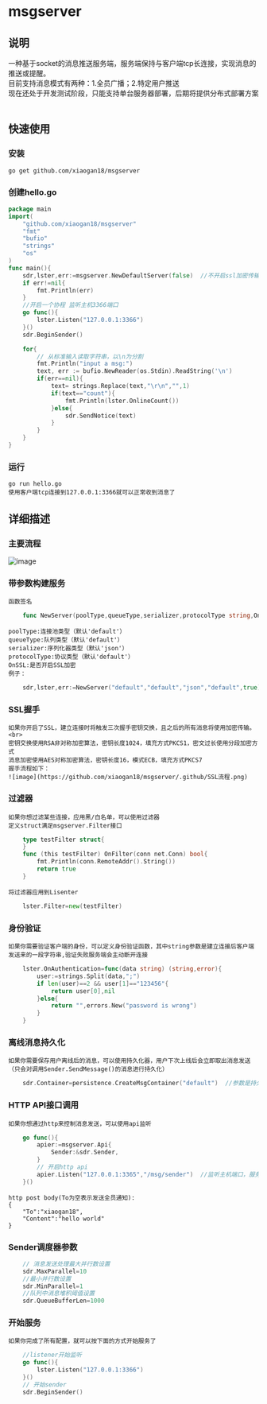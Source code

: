 # msgserver
## 说明
一种基于socket的消息推送服务端，服务端保持与客户端tcp长连接，实现消息的推送或提醒。<br>
目前支持消息模式有两种：1.全员广播；2.特定用户推送<br>
现在还处于开发测试阶段，只能支持单台服务器部署，后期将提供分布式部署方案<br>
<br>
## 快速使用
### 安装
	go get github.com/xiaogan18/msgserver
### 创建hello.go
```go
package main
import(
	"github.com/xiaogan18/msgserver"
	"fmt"
	"bufio"
	"strings"
	"os"
)
func main(){
	sdr,lster,err:=msgserver.NewDefaultServer(false)  //不开启ssl加密传输
	if err!=nil{
		fmt.Println(err)
	}
	//开启一个协程 监听主机3366端口
	go func(){
		lster.Listen("127.0.0.1:3366")
	}()
	sdr.BeginSender()

	for{
		// 从标准输入读取字符串，以\n为分割
		fmt.Println("input a msg:")
		text, err := bufio.NewReader(os.Stdin).ReadString('\n')
		if(err==nil){
			text= strings.Replace(text,"\r\n","",1)
			if(text=="count"){
				fmt.Println(lster.OnlineCount())
			}else{
				sdr.SendNotice(text)
			}
		}
	}
}
```
### 运行
	go run hello.go
	使用客户端tcp连接到127.0.0.1:3366就可以正常收到消息了
## 详细描述
### 主要流程
![image](https://github.com/xiaogan18/msgserver/.github/主流程图.png)
### 带参数构建服务
	函数签名
```go
	func NewServer(poolType,queueType,serializer,protocolType string,OnSSL bool) (sder *SenderScheduler,lster *Listener,err error)
```
	poolType:连接池类型（默认'default'）
	queueType:队列类型（默认'default'）
	serializer:序列化器类型（默认'json'）
	protocolType:协议类型（默认'default'）
	OnSSL:是否开启SSL加密
	例子：
```go
	sdr,lster,err:=NewServer("default","default","json","default",true)
```
### SSL握手
	如果你开启了SSL，建立连接时将触发三次握手密钥交换，且之后的所有消息将使用加密传输。 <br>
	密钥交换使用RSA非对称加密算法，密钥长度1024，填充方式PKCS1，密文过长使用分段加密方式
	消息加密使用AES对称加密算法，密钥长度16，模式ECB，填充方式PKCS7
	握手流程如下：
	![image](https://github.com/xiaogan18/msgserver/.github/SSL流程.png)
### 过滤器
	如果你想过滤某些连接，应用黑/白名单，可以使用过滤器
	定义struct满足msgserver.Filter接口
```go
	type testFilter struct{
	}
	func (this testFilter) OnFilter(conn net.Conn) bool{
		fmt.Println(conn.RemoteAddr().String())
		return true
	}
```
	将过滤器应用到Lisenter
```go
	lster.Filter=new(testFilter)
```
### 身份验证
	如果你需要验证客户端的身份，可以定义身份验证函数，其中string参数是建立连接后客户端发送来的一段字符串,验证失败服务端会主动断开连接
```go
	lster.OnAuthentication=func(data string) (string,error){
		user:=strings.Split(data,";")
		if len(user)==2 && user[1]=="123456"{
			return user[0],nil
		}else{
			return "",errors.New("password is wrong")
		}
	}
```
### 离线消息持久化
	如果你需要保存用户离线后的消息，可以使用持久化器，用户下次上线后会立即取出消息发送（只会对调用Sender.SendMessage()的消息进行持久化）
```go
	sdr.Container=persistence.CreateMsgContainer("default")  //参数是持久化容器类型（memory/redis，默认是memory）
```
### HTTP API接口调用
	如果你想通过http来控制消息发送，可以使用api监听
```go
	go func(){
		apier:=msgserver.Api{
			Sender:&sdr.Sender,
		}
		// 开启http api
		apier.Listen("127.0.0.1:3365","/msg/sender")  //监听主机端口，服务目录“/msg/sender” Method="POST"
	}()
```
	http post body(To为空表示发送全员通知):
	{
  		"To":"xiaogan18",
  		"Content":"hello world"
	}
### Sender调度器参数
```go
	// 消息发送处理最大并行数设置
	sdr.MaxParallel=10
	//最小并行数设置
	sdr.MinParallel=1
	//队列中消息堆积阈值设置
	sdr.QueueBufferLen=1000
```
### 开始服务
	如果你完成了所有配置，就可以按下面的方式开始服务了
```go
	//listener开始监听
	go func(){
		lster.Listen("127.0.0.1:3366")
	}()
	// 开始sender
	sdr.BeginSender()
```
